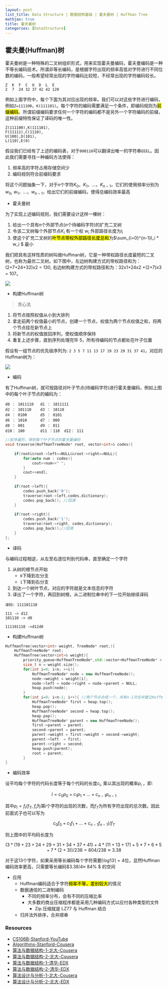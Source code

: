 ```yaml
---
layout: post
list_title: Data Structure | 数据结构基础 | 霍夫曼树 | Huffman Tree
mathjax: true
title: 霍夫曼树
categories: [DataStructure]
---
```


## 霍夫曼(Huffman)树

霍夫曼树是一种特殊的二叉树组织形式，用来实现霍夫曼编码，霍夫曼编码是一种不等长编码技术。所谓非等长编码，是根据字符出现的频率高低对字符进行不同位数的编码，一般希望经常出现的字符编码比较短，不经常出现的字符编码较长。

```
Z  K  F  C  U  D  L  E
2  7  24 32 37 42 42 120
```

例如上面字符中，每个下面为其对应出现的频率。我们可以对这些字符进行编码，例如`Z=111100`，`K(111101)`。每个字符的编码需要满足一个条件，即编码规则为<mark>前缀编码</mark>。所谓前缀编码要求任何一个字符的编码都不是另外一个字符编码的前缀，这种前缀特性保证了译码的唯一性。

```
Z(111100),K(111101),
F(11111),C(1110),
U(100),D(101), 
L(110),E(0)
```
假设我们已经有了上述的编码表，对于`000110`可以翻译出唯一的字符串`EEEL`。因此我们需要寻找一种编码方法使得：

1. 频率高的字符占用存储空间少
2. 编码规则符合前缀码要求

将这个问题抽象一下，对于$n$个字符$K_0$，$K_1$，…，$K_{n-1}$，它们的使用频率分别为$w_0$, $w_1$，…，$w_{n-1}$，给出它们的前缀编码，使得总编码效率最高

- 霍夫曼树

为了实现上述编码规则，我们需要设计这样一棵树：

1. 给出一个具有$n$个外部节点($n$个待编码字符)的扩充二叉树
2. 令该二叉树每个外部节点$K_i$ 有一个权 $w_i$ 外部路径长度为$l_i$ 
3. 使这个扩充二叉树的<mark>叶节点带权外部路径长度总和</mark>为$\sum_{i=0}^{n-1}l_i * w_i $ 最小

我们把具有这样性质的树叫做Huffman树，它是一种带权路径长度最短的二叉树，也称为最优二叉树。如下图中，左边树构建方式的带权路径和为：(2+7+24+32)x2 = 130, 右边树构建方式的带权路径和为：32x1+24x2 +(2+7)x3 = 107。

<img src="{{site.baseurl}}/assets/images/2008/07/tree-10.png" style="margin-left:auto; margin-right:auto;display:block">

- 构建Huffman树

> 贪心法

1. 将节点按照权值从小到大排列
2. 拿走前两个权值最小的节点，创建一个节点，权值为两个节点权值之和，将两个节点挂在新节点上
3. 将新节点的权值放回序列，使权值顺序保持
4. 重复上述步骤，直到序列处理完毕
5，所有待编码的节点都处在叶子位置

假设有一组节点的优先级序列为: `2 3 5 7 11 13 17 19 23 29 31 37 41`，对应的Huffman树为：

<img src="{{site.baseurl}}/assets/images/2008/07/tree-9.jpg" style="margin-left:auto; margin-right:auto;display:block">

- 编码

有了Huffman树，就可按路径对叶子节点(待编码字符)进行霍夫曼编码，例如上图中的每个叶子节点的编码为：

```
d0 ： 1011110   d1 ： 1011111
d2 ： 101110    d3 ： 10110
d4 ： 0100      d5 ： 0101
d6 ： 1010      d7 ： 000
d8 ： 001       d9 ： 011
d10： 100       d11 ：110  d12： 111
```

```cpp
//前序遍历，得到每个叶子节点的霍夫曼编码
void traverse(HuffmanTreeNode* root, vector<int>& codes){
    
    if(root&&root->left==NULL&&root->right==NULL){
        for(auto num : codes){
            cout<<num<<" ";
        }
        cout<<endl;
    }
    
    if(root->left){
        codes.push_back('0');
        traverse(root->left,codes,dictionary);
        codes.pop_back(); //回溯
    }
    
    if(root->right){
        codes.push_back('1');
        traverse(root->right, codes,dictionary);
        codes.pop_back();//回溯
    }
};
```

- 译码

与编码过程相逆，从左至右逐位判别代码串，直至确定一个字符

1. 从树的根节点开始
    - `0`下降到左分支
    - `1`下降到右分支
2. 到达一个树叶节点，对应的字符就是文本信息的字符
3. 译出了一个字符，再回到树根，从二进制位串中的下一位开始继续译码

```
译码: 111101110

111 -> d12
101110 -> d0

111101110 ->d12d0
```

- 构建Huffman树

```cpp
HuffmanTree(vector<int> weight, TreeNode* root;){
    HuffmanTreeNode* root; 
    HuffmanTree(vector<int>& weight){
        priority_queue<HuffmanTreeNode*,std::vector<HuffmanTreeNode* >,comp> heap; //最小堆
        size_t n = weight.size();
        for(int i=0; i<n; ++i){
            HuffmanTreeNode* node = new HuffmanTreeNode();
            node->weight = weight[i];
            node->left = node->right = node->parent = NULL;
            heap.push(node);
        }
        for(int i=0; i<n-1; i++){ //两个节点合成一个，共有n-1次合并建立Huffman树
            HuffmanTreeNode* first = heap.top();
            heap.pop();
            HuffmanTreeNode* second = heap.top();
            heap.pop();
            HuffmanTreeNode* parent = new HuffmanTreeNode();
            first->parent = parent;
            second->parent = parent;
            parent->weight = first->weight + second->weight;
            parent->left  = first;
            parent->right = second;
            heap.push(parent);
            root = parent;
        }
}
```

- 编码效率

设平均每个字符的代码长度等于每个代码的长度$c_i$, 乘以其出现的概率$p_i$ ，即:

$$ l = c_0p_0 + c_1p_1 + … + c_{n-1}p_{n-1} $$

其中$p_i=f_i / f_T$, $f_i$为第$i$个字符的出现的次数，而$f_T$为所有字符出现的总次数。因此前面式子也可以写为

$$ c_0f_0 + c_1f_1 + … + c_{n-1}f_{n-1}) / f_T $$

则上图中的平均码长度为

$$ (3*(19+23+24+29+31+34+37+41)+4*(11+13+17)+ 5 * 7+6 * 5+7*(2+3)) / 238 = 804 / 238 ≈ 3.38 $$

对于这13个字符，如果采用等长编码每个字符需要$⌈log13⌉=4$位，显然Huffman编码效率更高，只需要等长编码$3.38/4≈ 84\% $ 的空间

- 应用
    - Huffman编码适合于字符<mark>频率不等，差别较大</mark>的情况
    - 数据通信的二进制编码
        - 不同的频率分布，会有不同的压缩比率
        - 大多数的商业压缩程序都是采用几种编码方式以应付各种类型的文件
            - Zip 压缩就是 LZ77 与 Huffman 结合
    - 归并法外排序，合并顺串


### Resources

- [CS106B-Stanford-YouTube](https://www.youtube.com/watch?v=NcZ2cu7gc-A&list=PLnfg8b9vdpLn9exZweTJx44CII1bYczuk)
- [Algorithms-Stanford-Cousera](https://www.coursera.org/learn/algorithms-divide-conquer/home/welcome)
- [算法与数据结构-1-北大-Cousera](https://www.coursera.org/learn/shuju-jiegou-suanfa/home/welcome)
- [算法与数据结构-2-北大-Cousera](https://www.coursera.org/learn/gaoji-shuju-jiegou/home/welcome)
- [算法与数据结构-1-清华-EDX](https://courses.edx.org/courses/course-v1:TsinghuaX+30240184.1x+3T2017/course/)
- [算法与数据结构-2-清华-EDX](https://courses.edx.org/courses/course-v1:PekingX+04833050X+1T2016/course/)
- [算法设计与分析-1-北大-Cousera](https://www.coursera.org/learn/algorithms/home/welcome)
- [算法设计与分析-2-北大-EDX](https://courses.edx.org/courses/course-v1:PekingX+04833050X+1T2016/course/)


